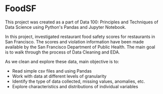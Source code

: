 # FoodSF

This project was created as a part of Data 100: Principles and Techniques of Data Science using Python's Pandas and Jupyter Notebook. 

In this project, investigated restaurant food safety scores for restaurants in San Francisco. The scores and violation information have been made available by the San Francisco Department of Public Health. The main goal is to walk through the process of Data Cleaning and EDA.

As we clean and explore these data, main objective is to:

- Read simple csv files and using Pandas
- Work with data at different levels of granularity
- Identify the type of data collected, missing values, anomalies, etc.
- Explore characteristics and distributions of individual variables
